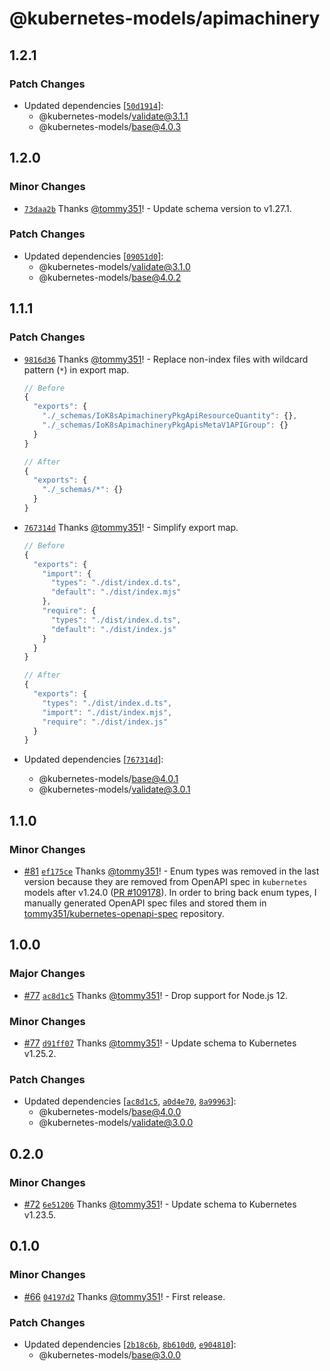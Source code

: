 # @kubernetes-models/apimachinery

## 1.2.1

### Patch Changes

- Updated dependencies [[`50d1914`](https://github.com/tommy351/kubernetes-models-ts/commit/50d19148027540e15edaa05360b76dc6e246b126)]:
  - @kubernetes-models/validate@3.1.1
  - @kubernetes-models/base@4.0.3

## 1.2.0

### Minor Changes

- [`73daa2b`](https://github.com/tommy351/kubernetes-models-ts/commit/73daa2b36d44e88405e2337463fbb8999cddf359) Thanks [@tommy351](https://github.com/tommy351)! - Update schema version to v1.27.1.

### Patch Changes

- Updated dependencies [[`09051d0`](https://github.com/tommy351/kubernetes-models-ts/commit/09051d0753e800ca3e7fd7c3f32c82cee1b6c154)]:
  - @kubernetes-models/validate@3.1.0
  - @kubernetes-models/base@4.0.2

## 1.1.1

### Patch Changes

- [`9816d36`](https://github.com/tommy351/kubernetes-models-ts/commit/9816d3633d9722170fe761de4383d25f0c0a5ab3) Thanks [@tommy351](https://github.com/tommy351)! - Replace non-index files with wildcard pattern (`*`) in export map.

  ```js
  // Before
  {
    "exports": {
      "./_schemas/IoK8sApimachineryPkgApiResourceQuantity": {},
      "./_schemas/IoK8sApimachineryPkgApisMetaV1APIGroup": {}
    }
  }

  // After
  {
    "exports": {
      "./_schemas/*": {}
    }
  }
  ```

- [`767314d`](https://github.com/tommy351/kubernetes-models-ts/commit/767314d40b2d274f66cbbcfe68c5e3ed99138c94) Thanks [@tommy351](https://github.com/tommy351)! - Simplify export map.

  ```js
  // Before
  {
    "exports": {
      "import": {
        "types": "./dist/index.d.ts",
        "default": "./dist/index.mjs"
      },
      "require": {
        "types": "./dist/index.d.ts",
        "default": "./dist/index.js"
      }
    }
  }

  // After
  {
    "exports": {
      "types": "./dist/index.d.ts",
      "import": "./dist/index.mjs",
      "require": "./dist/index.js"
    }
  }
  ```

- Updated dependencies [[`767314d`](https://github.com/tommy351/kubernetes-models-ts/commit/767314d40b2d274f66cbbcfe68c5e3ed99138c94)]:
  - @kubernetes-models/base@4.0.1
  - @kubernetes-models/validate@3.0.1

## 1.1.0

### Minor Changes

- [#81](https://github.com/tommy351/kubernetes-models-ts/pull/81) [`ef175ce`](https://github.com/tommy351/kubernetes-models-ts/commit/ef175ce282461aea2a2d7977c31791bb12c9cff6) Thanks [@tommy351](https://github.com/tommy351)! - Enum types was removed in the last version because they are removed from OpenAPI spec in `kubernetes` models after v1.24.0 ([PR #109178](https://github.com/kubernetes/kubernetes/pull/109178)). In order to bring back enum types, I manually generated OpenAPI spec files and stored them in [tommy351/kubernetes-openapi-spec](https://github.com/tommy351/kubernetes-openapi-spec) repository.

## 1.0.0

### Major Changes

- [#77](https://github.com/tommy351/kubernetes-models-ts/pull/77) [`ac8d1c5`](https://github.com/tommy351/kubernetes-models-ts/commit/ac8d1c5e5e6190556419aa97229d1d6468482b58) Thanks [@tommy351](https://github.com/tommy351)! - Drop support for Node.js 12.

### Minor Changes

- [#77](https://github.com/tommy351/kubernetes-models-ts/pull/77) [`d91ff07`](https://github.com/tommy351/kubernetes-models-ts/commit/d91ff07349ebfd8e9ca5bca1e9a08a8c64fa9216) Thanks [@tommy351](https://github.com/tommy351)! - Update schema to Kubernetes v1.25.2.

### Patch Changes

- Updated dependencies [[`ac8d1c5`](https://github.com/tommy351/kubernetes-models-ts/commit/ac8d1c5e5e6190556419aa97229d1d6468482b58), [`a0d4e70`](https://github.com/tommy351/kubernetes-models-ts/commit/a0d4e70acb1ec8f9ea4a369e30531a1eeb7fed02), [`8a99963`](https://github.com/tommy351/kubernetes-models-ts/commit/8a99963e60a1479d97d63bb81a7830f2e36a9e05)]:
  - @kubernetes-models/base@4.0.0
  - @kubernetes-models/validate@3.0.0

## 0.2.0

### Minor Changes

- [#72](https://github.com/tommy351/kubernetes-models-ts/pull/72) [`6e51206`](https://github.com/tommy351/kubernetes-models-ts/commit/6e512067557a938db902a88c18595fc7c76e9b37) Thanks [@tommy351](https://github.com/tommy351)! - Update schema to Kubernetes v1.23.5.

## 0.1.0

### Minor Changes

- [#66](https://github.com/tommy351/kubernetes-models-ts/pull/66) [`04197d2`](https://github.com/tommy351/kubernetes-models-ts/commit/04197d23d5bc951b24a7e225f8d3070511861811) Thanks [@tommy351](https://github.com/tommy351)! - First release.

### Patch Changes

- Updated dependencies [[`2b18c6b`](https://github.com/tommy351/kubernetes-models-ts/commit/2b18c6bcbfe1a414beabda00a6f1332449b2e748), [`8b610d0`](https://github.com/tommy351/kubernetes-models-ts/commit/8b610d0130aebf48f9fb08bc9f6790f77281b4a9), [`e904810`](https://github.com/tommy351/kubernetes-models-ts/commit/e9048102c03569c19fc648ebff42b48e950dbc5c)]:
  - @kubernetes-models/base@3.0.0
